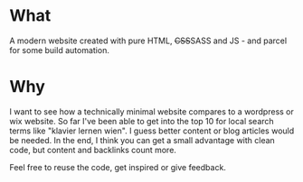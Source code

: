 # What
A modern website created with pure HTML, ~~CSS~~SASS and JS - and parcel for some build automation.

# Why
I want to see how a technically minimal website compares to a wordpress or wix website. So far I've been able to get into the top 10 for local search terms like "klavier lernen wien". I guess better content or blog articles would be needed. In the end, I think you can get a small advantage with clean code, but content and backlinks count more.

Feel free to reuse the code, get inspired or give feedback.
